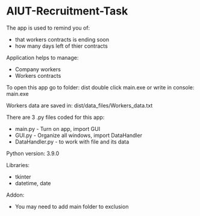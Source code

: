 # AIUT-Recruitment-Task

The app is used to remind you of:
- that workers contracts is ending soon
- how many days left of thier contracts

Application helps to manage:
- Company workers
- Workers contracts

To open this app go to folder: dist
double click main.exe or write in console: main.exe

Workers data are saved in: dist/data_files/Workers_data.txt

There are 3 .py files coded for this app:
- main.py - Turn on app, import GUI
- GUI.py - Organize all windows, import DataHandler
- DataHandler.py - to work with file and its data

Python version: 3.9.0

Libraries:
- tkinter
- datetime, date

Addon:
- You may need to add main folder to exclusion

